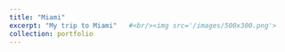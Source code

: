 ```yaml
---
title: "Miami"
excerpt: "My trip to Miami"   #<br/><img src='/images/500x300.png'>
collection: portfolio
---
```


